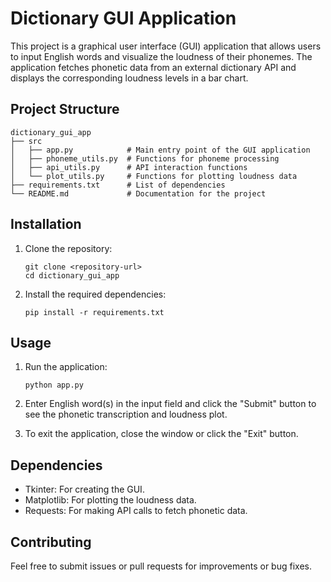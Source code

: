 # Dictionary GUI Application

This project is a graphical user interface (GUI) application that allows users to input English words and visualize the loudness of their phonemes. The application fetches phonetic data from an external dictionary API and displays the corresponding loudness levels in a bar chart.

## Project Structure

```
dictionary_gui_app
├── src
│   ├── app.py            # Main entry point of the GUI application
│   ├── phoneme_utils.py  # Functions for phoneme processing
│   ├── api_utils.py      # API interaction functions
│   └── plot_utils.py     # Functions for plotting loudness data
├── requirements.txt      # List of dependencies
└── README.md             # Documentation for the project
```

## Installation

1. Clone the repository:
   ```
   git clone <repository-url>
   cd dictionary_gui_app
   ```

2. Install the required dependencies:
   ```
   pip install -r requirements.txt
   ```

## Usage

1. Run the application:
   ```
   python app.py
   ```

2. Enter English word(s) in the input field and click the "Submit" button to see the phonetic transcription and loudness plot.

3. To exit the application, close the window or click the "Exit" button.

## Dependencies

- Tkinter: For creating the GUI.
- Matplotlib: For plotting the loudness data.
- Requests: For making API calls to fetch phonetic data.

## Contributing

Feel free to submit issues or pull requests for improvements or bug fixes.
